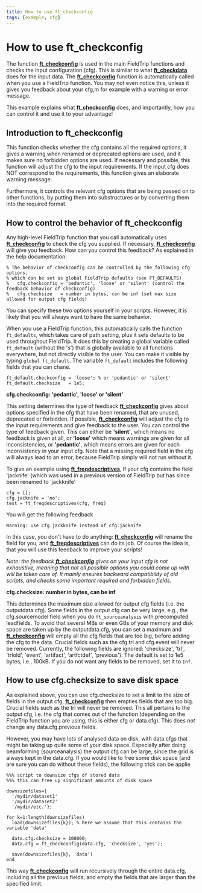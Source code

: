 ```yaml
---
title: How to use ft_checkconfig
tags: [example, cfg]
---
```


# How to use ft_checkconfig

The function **[ft_checkconfig](/reference/utilities/ft_checkconfig)** is used in the main FieldTrip functions and checks the input configuration (cfg). This is similar to what **[ft_checkdata](/reference/utilities/ft_checkdata)** does for the input data. The **[ft_checkconfig](/reference/utilities/ft_checkconfig)** function is automatically called when you use a FieldTrip function. You may not even notice this, unless it gives you feedback about your cfg,m for example with a warning or error message.

This example explains what **[ft_checkconfig](/reference/utilities/ft_checkconfig)** does, and importantly, how you can control it and use it to your advantage!

## Introduction to ft_checkconfig

This function checks whether the cfg contains all the required options, it gives a warning when renamed or deprecated options are used, and it makes sure no forbidden options are used. If necessary and possible, this function will adjust the cfg to the input requirements. If the input cfg does NOT correspond to the requirements, this function gives an elaborate warning message.

Furthermore, it controls the relevant cfg options that are being passed on to other functions, by putting them into substructures or by converting them into the required format.

## How to control the behavior of ft_checkconfig

Any high-level FieldTrip function that you call automatically uses **[ft_checkconfig](/reference/utilities/ft_checkconfig)** to check the cfg you supplied. If necessary, **[ft_checkconfig](/reference/utilities/ft_checkconfig)** will give you feedback. How can you control this feedback? As explained in the help documentation:

    % The behavior of checkconfig can be controlled by the following cfg options,
    % which can be set as global FieldTrip defaults (see FT_DEFAULTS)
    %   cfg.checkconfig = 'pedantic', 'loose' or 'silent' (control the feedback behavior of checkconfig)
    %   cfg.checksize   = number in bytes, can be inf (set max size allowed for output cfg fields)

You can specify these two options yourself in your scripts. However, it is likely that you will always want to have the same behavior.

When you use a FieldTrip function, this automatically calls the function `ft_defaults`, which takes care of path setting, plus it sets defaults to be used throughout FieldTrip. It does this by creating a global variable called `ft_default` (without the 's') that is globally available to all functions everywhere, but not directly visible to the user. You can make it visible by typing `global ft_default`. The variable `ft_default` includes the following fields that you can chane.

    ft_default.checkconfig = 'loose'; % or 'pedantic' or 'silent'
    ft_default.checksize   = 1e5;

**cfg.checkconfig: 'pedantic', 'loose' or 'silent'**

This setting determines the type of feedback **[ft_checkconfig](/reference/utilities/ft_checkconfig)** gives about options specified in the cfg that have been renamed, that are unused, deprecated or forbidden. If possible, **[ft_checkconfig](/reference/utilities/ft_checkconfig)** will adjust the cfg to the input requirements and give feedback to the user. You can control the type of feedback given. This can either be **'silent'**, which means no feedback is given at all, or **'loose'** which means warnings are given for all inconsistencies, or **'pedantic'**, which means errors are given for each inconsistency in your input cfg. Note that a missing required field in the cfg will always lead to an error, because FieldTrip simply will not run without it.

To give an example using **[ft_freqdescriptives](/reference/ft_freqdescriptives)**, if your cfg contains the field 'jacknife' (which was used in a previous version of FieldTrip but has since been renamed to 'jackknife'

    cfg = [];
    cfg.jacknife = 'no';
    test = ft_freqdescriptives(cfg, freq)

You will get the following feedback

    Warning: use cfg.jackknife instead of cfg.jacknife

In this case, you don't have to do anything: **[ft_checkconfig](/reference/utilities/ft_checkconfig)** will rename the field for you, and **[ft_freqdescriptives](/reference/ft_freqdescriptives)** can do its job. Of course the idea is, that you will use this feedback to improve your scripts!

_Note: the feedback **[ft_checkconfig](/reference/utilities/ft_checkconfig)** gives on your input cfg is not exhaustive, meaning that not all possible options you could come up with will be taken care of. It mainly ensures backward compatibility of old scripts, and checks some important required and forbidden fields._

**cfg.checksize: number in bytes, can be inf**

This determines the maximum size allowed for output cfg fields (i.e. the outputdata.cfg). Some fields in the output cfg can be very large, e.g., the cfg.sourcemodel field when you do `ft_sourceanalysis` with precomputed leadfields. To avoid that several MBs or even GBs of your memory and disk space are taken up by the outputdata.cfg, you can set a maximum and **[ft_checkconfig](/reference/utilities/ft_checkconfig)** will empty all the cfg fields that are too big, before adding the cfg to the data. Crucial fields such as the cfg.trl and cfg.event will never be removed. Currently, the following fields are ignored: 'checksize', 'trl', 'trlold', 'event', 'artifact', 'artfctdef', 'previous'). The default is set to 1e5 bytes, i.e., 100kB. If you do not want any fields to be removed, set it to `Inf`.

## How to use cfg.checksize to save disk space

As explained above, you can use cfg.checksize to set a limit to the size of fields in the output cfg, **[ft_checkconfig](/reference/utilities/ft_checkconfig)** then empties fields that are too big. Crucial fields such as the trl will never be removed. This all pertains to the output cfg, i.e. the cfg that comes out of the function (depending on the FieldTrip function you are using, this is either cfg or data.cfg). This does _not_ change any data.cfg.previous fields.

However, you may have lots of analysed data on disk, with data.cfgs that might be taking up quite some of your disk space. Especially after doing beamforming (sourceanalysis) the output cfg can be large, since the grid is always kept in the data.cfg. If you would like to free some disk space (and are sure you can do without these fields), the following trick can be applie

    %%% script to downsize cfgs of stored data
    %%% this can free up significant amounts of disk space

    downsizefiles={
      '/mydir/dataset1'
      '/mydir/dataset2'
      '/mydir/etc.'};

    for k=1:length(downsizefiles)
      load(downsizefiles{k}); % here we assume that this contains the variable 'data'

      data.cfg.checksize = 100000;
      data.cfg = ft_checkconfig(data.cfg, 'checksize', 'yes');

      save(downsizefiles{k}, 'data')
    end

This way **[ft_checkconfig](/reference/utilities/ft_checkconfig)** will run recursively through the entire data.cfg, including all the previous fields, and empty the fields that are larger than the specified limit.
